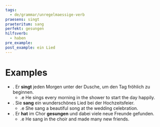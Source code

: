 ```yaml
---
tags:
  - de/grammar/unregelmaessige-verb
praesens: singt
praeteritum: sang
perfekt: gesungen
hilfsverb:
  - haben
pre_example: 
post_example: ein Lied
---
```


# Examples
- . Er **singt** jeden Morgen unter der Dusche, um den Tag fröhlich zu beginnen.
	- .e He sings every morning in the shower to start the day happily.
- . Sie **sang** ein wunderschönes Lied bei der Hochzeitsfeier.
	- .e She sang a beautiful song at the wedding celebration.
- . Er **hat** im Chor **gesungen** und dabei viele neue Freunde gefunden.
	- .e He sang in the choir and made many new friends.
